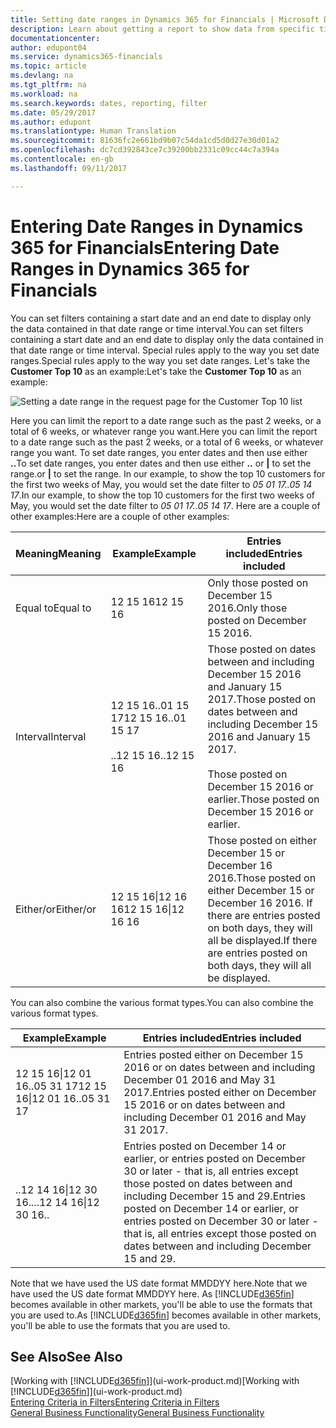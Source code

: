 ```yaml
---
title: Setting date ranges in Dynamics 365 for Financials | Microsoft Docs
description: Learn about getting a report to show data from specific time periods using date ranges in Dynamics 365 for Financials.
documentationcenter: 
author: edupont04
ms.service: dynamics365-financials
ms.topic: article
ms.devlang: na
ms.tgt_pltfrm: na
ms.workload: na
ms.search.keywords: dates, reporting, filter
ms.date: 05/29/2017
ms.author: edupont
ms.translationtype: Human Translation
ms.sourcegitcommit: 81636fc2e661bd9b07c54da1cd5d0d27e30d01a2
ms.openlocfilehash: dc7cd392843ce7c39200bb2331c09cc44c7a394a
ms.contentlocale: en-gb
ms.lasthandoff: 09/11/2017

---
```

# <a name="entering-date-ranges-in-dynamics-365-for-financials"></a><span data-ttu-id="7219c-103">Entering Date Ranges in Dynamics 365 for Financials</span><span class="sxs-lookup"><span data-stu-id="7219c-103">Entering Date Ranges in Dynamics 365 for Financials</span></span>
<span data-ttu-id="7219c-104">You can set filters containing a start date and an end date to display only the data contained in that date range or time interval.</span><span class="sxs-lookup"><span data-stu-id="7219c-104">You can set filters containing a start date and an end date to display only the data contained in that date range or time interval.</span></span> <span data-ttu-id="7219c-105">Special rules apply to the way you set date ranges.</span><span class="sxs-lookup"><span data-stu-id="7219c-105">Special rules apply to the way you set date ranges.</span></span> <span data-ttu-id="7219c-106">Let's take the **Customer Top 10** as an example:</span><span class="sxs-lookup"><span data-stu-id="7219c-106">Let's take the **Customer Top 10** as an example:</span></span>

![Setting a date range in the request page for the Customer Top 10 list](./media/ui-enter-date-ranges/customer-top10-list.png)

<span data-ttu-id="7219c-108">Here you can limit the report to a date range such as the past 2 weeks, or a total of 6 weeks, or whatever range you want.</span><span class="sxs-lookup"><span data-stu-id="7219c-108">Here you can limit the report to a date range such as the past 2 weeks, or a total of 6 weeks, or whatever range you want.</span></span> <span data-ttu-id="7219c-109">To set date ranges, you enter dates and then use either **..**</span><span class="sxs-lookup"><span data-stu-id="7219c-109">To set date ranges, you enter dates and then use either **..**</span></span> <span data-ttu-id="7219c-110">or **|** to set the range.</span><span class="sxs-lookup"><span data-stu-id="7219c-110">or **|** to set the range.</span></span> <span data-ttu-id="7219c-111">In our example, to show the top 10 customers for the first two weeks of May, you would set the date filter to *05 01 17..05 14 17*.</span><span class="sxs-lookup"><span data-stu-id="7219c-111">In our example, to show the top 10 customers for the first two weeks of May, you would set the date filter to *05 01 17..05 14 17*.</span></span>
<span data-ttu-id="7219c-112">Here are a couple of other examples:</span><span class="sxs-lookup"><span data-stu-id="7219c-112">Here are a couple of other examples:</span></span>

| <span data-ttu-id="7219c-113">Meaning</span><span class="sxs-lookup"><span data-stu-id="7219c-113">Meaning</span></span> | <span data-ttu-id="7219c-114">Example</span><span class="sxs-lookup"><span data-stu-id="7219c-114">Example</span></span> | <span data-ttu-id="7219c-115">Entries included</span><span class="sxs-lookup"><span data-stu-id="7219c-115">Entries included</span></span> |
|---|---|---|
|<span data-ttu-id="7219c-116">Equal to</span><span class="sxs-lookup"><span data-stu-id="7219c-116">Equal to</span></span>| <span data-ttu-id="7219c-117">12 15 16</span><span class="sxs-lookup"><span data-stu-id="7219c-117">12 15 16</span></span> |<span data-ttu-id="7219c-118">Only those posted on December 15 2016.</span><span class="sxs-lookup"><span data-stu-id="7219c-118">Only those posted on December 15 2016.</span></span>|
|<span data-ttu-id="7219c-119">Interval</span><span class="sxs-lookup"><span data-stu-id="7219c-119">Interval</span></span>| <span data-ttu-id="7219c-120">12 15 16..01 15 17</span><span class="sxs-lookup"><span data-stu-id="7219c-120">12 15 16..01 15 17</span></span><br /><br /><span data-ttu-id="7219c-121">..12 15 16</span><span class="sxs-lookup"><span data-stu-id="7219c-121">..12 15 16</span></span>|<span data-ttu-id="7219c-122">Those posted on dates between and including December 15 2016 and January 15 2017.</span><span class="sxs-lookup"><span data-stu-id="7219c-122">Those posted on dates between and including December 15 2016 and January 15 2017.</span></span><br /><br /><span data-ttu-id="7219c-123">Those posted on December 15 2016 or earlier.</span><span class="sxs-lookup"><span data-stu-id="7219c-123">Those posted on December 15 2016 or earlier.</span></span>|
|<span data-ttu-id="7219c-124">Either/or</span><span class="sxs-lookup"><span data-stu-id="7219c-124">Either/or</span></span>|<span data-ttu-id="7219c-125">12 15 16&#124;12 16 16</span><span class="sxs-lookup"><span data-stu-id="7219c-125">12 15 16&#124;12 16 16</span></span>|<span data-ttu-id="7219c-126">Those posted on either December 15 or December 16 2016.</span><span class="sxs-lookup"><span data-stu-id="7219c-126">Those posted on either December 15 or December 16 2016.</span></span> <span data-ttu-id="7219c-127">If there are entries posted on both days, they will all be displayed.</span><span class="sxs-lookup"><span data-stu-id="7219c-127">If there are entries posted on both days, they will all be displayed.</span></span>|

<span data-ttu-id="7219c-128">You can also combine the various format types.</span><span class="sxs-lookup"><span data-stu-id="7219c-128">You can also combine the various format types.</span></span>

| <span data-ttu-id="7219c-129">Example</span><span class="sxs-lookup"><span data-stu-id="7219c-129">Example</span></span> | <span data-ttu-id="7219c-130">Entries included</span><span class="sxs-lookup"><span data-stu-id="7219c-130">Entries included</span></span> |
|---|---|
|<span data-ttu-id="7219c-131">12 15 16&#124;12 01 16..05 31 17</span><span class="sxs-lookup"><span data-stu-id="7219c-131">12 15 16&#124;12 01 16..05 31 17</span></span> | <span data-ttu-id="7219c-132">Entries posted either on December 15 2016 or on dates between and including December 01 2016 and May 31 2017.</span><span class="sxs-lookup"><span data-stu-id="7219c-132">Entries posted either on December 15 2016 or on dates between and including December 01 2016 and May 31 2017.</span></span> |
|<span data-ttu-id="7219c-133">..12 14 16&#124;12 30 16..</span><span class="sxs-lookup"><span data-stu-id="7219c-133">..12 14 16&#124;12 30 16..</span></span> | <span data-ttu-id="7219c-134">Entries posted on December 14 or earlier, or entries posted on December 30 or later - that is, all entries except those posted on dates between and including December 15 and 29.</span><span class="sxs-lookup"><span data-stu-id="7219c-134">Entries posted on December 14 or earlier, or entries posted on December 30 or later - that is, all entries except those posted on dates between and including December 15 and 29.</span></span> |

<span data-ttu-id="7219c-135">Note that we have used the US date format MMDDYY here.</span><span class="sxs-lookup"><span data-stu-id="7219c-135">Note that we have used the US date format MMDDYY here.</span></span> <span data-ttu-id="7219c-136">As [!INCLUDE[d365fin](includes/d365fin_md.md)] becomes available in other markets, you'll be able to use the formats that you are used to.</span><span class="sxs-lookup"><span data-stu-id="7219c-136">As [!INCLUDE[d365fin](includes/d365fin_md.md)] becomes available in other markets, you'll be able to use the formats that you are used to.</span></span>

## <a name="see-also"></a><span data-ttu-id="7219c-137">See Also</span><span class="sxs-lookup"><span data-stu-id="7219c-137">See Also</span></span>
<span data-ttu-id="7219c-138">[Working with [!INCLUDE[d365fin](includes/d365fin_long_md.md)]](ui-work-product.md)</span><span class="sxs-lookup"><span data-stu-id="7219c-138">[Working with [!INCLUDE[d365fin](includes/d365fin_long_md.md)]](ui-work-product.md)</span></span>  
[<span data-ttu-id="7219c-139">Entering Criteria in Filters</span><span class="sxs-lookup"><span data-stu-id="7219c-139">Entering Criteria in Filters </span></span>](ui-enter-criteria-filters.md)  
[<span data-ttu-id="7219c-140">General Business Functionality</span><span class="sxs-lookup"><span data-stu-id="7219c-140">General Business Functionality</span></span>](ui-across-business-areas.md)

